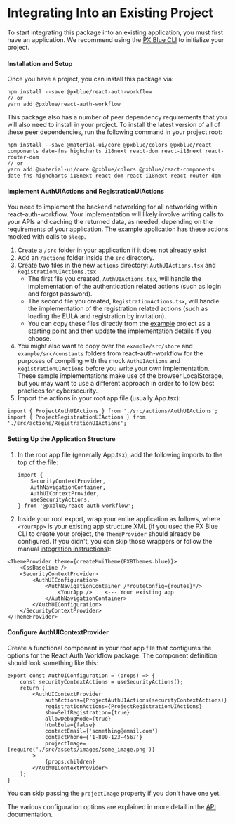 # Integrating Into an Existing Project

To start integrating this package into an existing application, you must first have an application. We recommend using the [PX Blue CLI](https://www.npmjs.com/package/@pxblue/cli) to initialize your project. 


#### Installation and Setup

Once you have a project, you can install this package via:
```shell
npm install --save @pxblue/react-auth-workflow
// or
yarn add @pxblue/react-auth-workflow
```

This package also has a number of peer dependency requirements that you will also need to install in your project. To install the latest version of all of these peer dependencies, run the following command in your project root:
```
npm install --save @material-ui/core @pxblue/colors @pxblue/react-components date-fns highcharts i18next react-dom react-i18next react-router-dom
// or
yarn add @material-ui/core @pxblue/colors @pxblue/react-components date-fns highcharts i18next react-dom react-i18next react-router-dom
```

#### Implement AuthUIActions and RegistrationUIActions

You need to implement the backend networking for all networking within react-auth-workflow. Your implementation will likely involve writing calls to your APIs and caching the returned data, as needed, depending on the requirements of your application. The example application has these actions mocked with calls to `sleep`.

1. Create a `/src` folder in your application if it does not already exist
2. Add an `/actions` folder inside the `src` directory.
3. Create two files in the new `actions` directory: `AuthUIActions.tsx` and `RegistrationUIActions.tsx`
    - The first file you created, `AuthUIActions.tsx`, will handle the implementation of the authentication related actions (such as login and forgot password).
    - The second file you created, `RegistrationActions.tsx`, will handle the implementation of the registration related actions (such as loading the EULA and registration by invitation).
    - You can copy these files directly from the [example](https://github.com/pxblue/react-workflows/tree/master/login-workflow/example) project as a starting point and then update the implementation details if you choose.
4. You might also want to copy over the `example/src/store` and `example/src/constants` folders from react-auth-workflow for the purposes of compiling with the mock `AuthUIActions` and `RegistrationUIActions` before you write your own implementation. These sample implementations make use of the browser LocalStorage, but you may want to use a different approach in order to follow best practices for cybersecurity.
5. Import the actions in your root app file (usually App.tsx):
```
import { ProjectAuthUIActions } from './src/actions/AuthUIActions';
import { ProjectRegistrationUIActions } from './src/actions/RegistrationUIActions';
```


#### Setting Up the Application Structure

1. In the root app file (generally App.tsx), add the following imports to the top of the file:

    ```tsx
    import {
        SecurityContextProvider,
        AuthNavigationContainer,
        AuthUIContextProvider,
        useSecurityActions,
    } from '@pxblue/react-auth-workflow';
    ```
2. Inside your root export, wrap your entire application as follows, where `<YourApp>` is your existing app structure XML (if you used the PX Blue CLI to create your project, the `ThemeProvider` should already be configured. If you didn't, you can skip those wrappers or follow the manual [integration instructions](https://pxblue.github.io/development/frameworks-web/react)):

```tsx
<ThemeProvider theme={createMuiTheme(PXBThemes.blue)}>
    <CssBaseline />
    <SecurityContextProvider>
        <AuthUIConfiguration>
            <AuthNavigationContainer /*routeConfig={routes}*/>
                <YourApp />    <--- Your existing app
            </AuthNavigationContainer>
        </AuthUIConfiguration>
    </SecurityContextProvider>
</ThemeProvider>
``` 


#### Configure AuthUIContextProvider

Create a functional component in your root app file that configures the options for the React Auth Workflow package. The component definition should look something like this:

```tsx
export const AuthUIConfiguration = (props) => {
    const securityContextActions = useSecurityActions();
    return (
        <AuthUIContextProvider
            authActions={ProjectAuthUIActions(securityContextActions)}
            registrationActions={ProjectRegistrationUIActions}
            showSelfRegistration={true}
            allowDebugMode={true}
            htmlEula={false}
            contactEmail={'something@email.com'}
            contactPhone={'1-800-123-4567'}
            projectImage={require('./src/assets/images/some_image.png')}
        >
            {props.children}
        </AuthUIContextProvider>
    );
}
```
You can skip passing the `projectImage` property if you don't have one yet.

The various configuration options are explained in more detail in the [API](https://github.com/pxblue/react-workflows/tree/master/login-workflow/docs/API.md) documentation.
